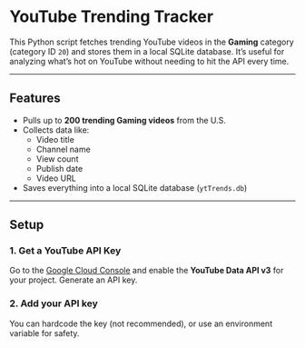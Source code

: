 # YouTube Trending Tracker

This Python script fetches trending YouTube videos in the **Gaming** category (category ID `20`) and stores them in a local SQLite database. It’s useful for analyzing what’s hot on YouTube without needing to hit the API every time.

---

## Features

- Pulls up to **200 trending Gaming videos** from the U.S.
- Collects data like:
  - Video title
  - Channel name
  - View count
  - Publish date
  - Video URL
- Saves everything into a local SQLite database (`ytTrends.db`)

---

## Setup

### 1. Get a YouTube API Key

Go to the [Google Cloud Console](https://console.cloud.google.com/) and enable the **YouTube Data API v3** for your project. Generate an API key.

### 2. Add your API key

You can hardcode the key (not recommended), or use an environment variable for safety.
